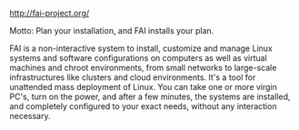 http://fai-project.org/

Motto: Plan your installation, and FAI installs your plan.

FAI is a non-interactive system to install, customize and manage Linux systems and software configurations on computers as well as virtual machines and chroot environments, from small networks to large-scale infrastructures like clusters and cloud environments. It's a tool for unattended mass deployment of Linux. You can take one or more virgin PC's, turn on the power, and after a few minutes, the systems are installed, and completely configured to your exact needs, without any interaction necessary.
